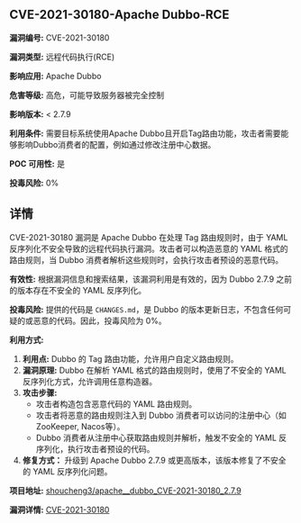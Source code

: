 ## CVE-2021-30180-Apache Dubbo-RCE

**漏洞编号:** CVE-2021-30180

**漏洞类型:** 远程代码执行(RCE)

**影响应用:** Apache Dubbo

**危害等级:** 高危，可能导致服务器被完全控制

**影响版本:** < 2.7.9

**利用条件:** 需要目标系统使用Apache Dubbo且开启Tag路由功能，攻击者需要能够影响Dubbo消费者的配置，例如通过修改注册中心数据。

**POC 可用性:** 是

**投毒风险:** 0%

## 详情

CVE-2021-30180 漏洞是 Apache Dubbo 在处理 Tag 路由规则时，由于 YAML 反序列化不安全导致的远程代码执行漏洞。攻击者可以构造恶意的 YAML 格式的路由规则，当 Dubbo 消费者解析这些规则时，会执行攻击者预设的恶意代码。 

**有效性:** 根据漏洞信息和搜索结果，该漏洞利用是有效的，因为 Dubbo 2.7.9 之前的版本存在不安全的 YAML 反序列化。 

**投毒风险:** 提供的代码是 `CHANGES.md`，是 Dubbo 的版本更新日志，不包含任何可疑的或恶意的代码。因此，投毒风险为 0%。

**利用方式:**

1.  **利用点:** Dubbo 的 Tag 路由功能，允许用户自定义路由规则。
2.  **漏洞原理:** Dubbo 在解析 YAML 格式的路由规则时，使用了不安全的 YAML 反序列化方式，允许调用任意构造器。
3.  **攻击步骤:**
    *   攻击者构造包含恶意代码的 YAML 路由规则。
    *   攻击者将恶意的路由规则注入到 Dubbo 消费者可以访问的注册中心（如 ZooKeeper, Nacos等）。
    *   Dubbo 消费者从注册中心获取路由规则并解析，触发不安全的 YAML 反序列化，执行攻击者预设的代码。
4. **修复方式：** 升级到 Apache Dubbo 2.7.9 或更高版本，该版本修复了不安全的 YAML 反序列化问题。

**项目地址:** [shoucheng3/apache__dubbo_CVE-2021-30180_2.7.9](https://github.com/shoucheng3/apache__dubbo_CVE-2021-30180_2.7.9)

**漏洞详情:** [CVE-2021-30180](https://nvd.nist.gov/vuln/detail/CVE-2021-30180)